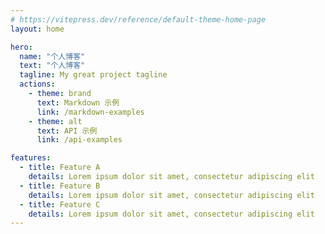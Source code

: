```yaml
---
# https://vitepress.dev/reference/default-theme-home-page
layout: home

hero:
  name: "个人博客"
  text: "个人博客"
  tagline: My great project tagline
  actions:
    - theme: brand
      text: Markdown 示例
      link: /markdown-examples
    - theme: alt
      text: API 示例
      link: /api-examples

features:
  - title: Feature A
    details: Lorem ipsum dolor sit amet, consectetur adipiscing elit
  - title: Feature B
    details: Lorem ipsum dolor sit amet, consectetur adipiscing elit
  - title: Feature C
    details: Lorem ipsum dolor sit amet, consectetur adipiscing elit
---
```


